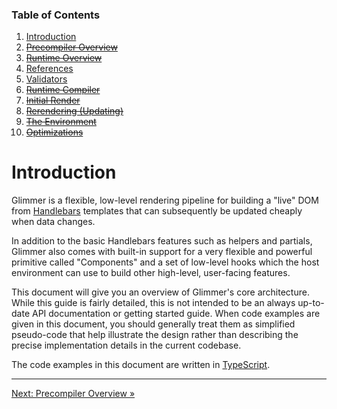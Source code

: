 ### Table of Contents

1. [Introduction](./01-introduction.md)
2. [~~Precompiler Overview~~](./02-precompiler-overview.md)
3. [~~Runtime Overview~~](./03-runtime-overview.md)
4. [References](./04-references.md)
5. [Validators](./05-validators.md)
6. [~~Runtime Compiler~~](./06-runtime-compiler.md)
7. [~~Initial Render~~](./07-initial-render.md)
8. [~~Rerendering (Updating)~~](./08-rerendering-updating.md)
9. [~~The Environment~~](./09-the-environment.md)
10. [~~Optimizations~~](./10-optimizations.md)

# Introduction

Glimmer is a flexible, low-level rendering pipeline for building a "live" DOM
from [Handlebars][handlebars] templates that can subsequently be updated cheaply
when data changes.

In addition to the basic Handlebars features such as helpers and partials,
Glimmer also comes with built-in support for a very flexible and powerful
primitive called "Components" and a set of low-level hooks which the host
environment can use to build other high-level, user-facing features.

This document will give you an overview of Glimmer's core architecture. While
this guide is fairly detailed, this is not intended to be an always up-to-date
API documentation or getting started guide. When code examples are given in
this document, you should generally treat them as simplified pseudo-code that
help illustrate the design rather than describing the precise implementation
details in the current codebase.

The code examples in this document are written in [TypeScript][typescript].

[handlebars]: http://handlebarsjs.com
[typescript]: http://www.typescriptlang.org

* * *

[Next: Precompiler Overview »](./02-precompiler-overview.md)
